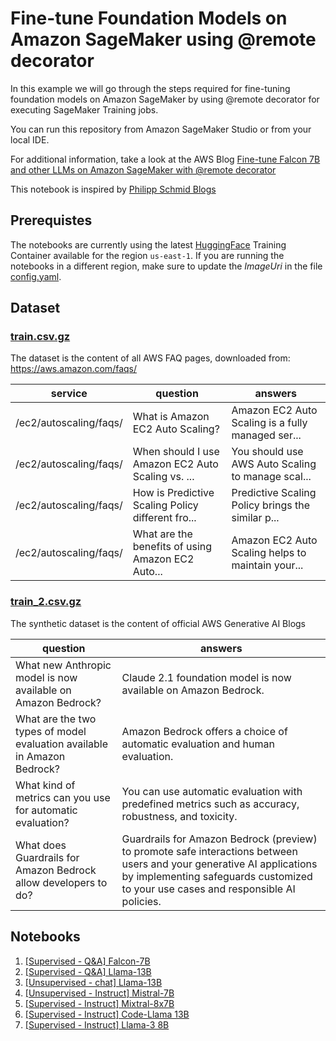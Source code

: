 # Fine-tune Foundation Models on Amazon SageMaker using @remote decorator

In this example we will go through the steps required for fine-tuning foundation models on Amazon SageMaker by using @remote decorator for executing SageMaker Training jobs.

You can run this repository from Amazon SageMaker Studio or from your local IDE.

For additional information, take a look at the AWS Blog [Fine-tune Falcon 7B and other LLMs on Amazon SageMaker with @remote decorator](https://aws.amazon.com/blogs/machine-learning/fine-tune-falcon-7b-and-other-llms-on-amazon-sagemaker-with-remote-decorator/)

This notebook is inspired by [Philipp Schmid Blogs](https://www.philschmid.de/)

## Prerequistes

The notebooks are currently using the latest [HuggingFace](https://github.com/aws/deep-learning-containers/blob/master/available_images.md) Training Container available for the region `us-east-1`. If you are running the notebooks in a different region, make sure to update the *ImageUri* in the file [config.yaml](./config.yaml).

## Dataset

### [train.csv.gz](./train.csv.gz)

The dataset is the content of all AWS FAQ pages, downloaded from: https://aws.amazon.com/faqs/

| service | question | answers |
|-------|-------|-------|
| /ec2/autoscaling/faqs/     | What is Amazon EC2 Auto Scaling?   | Amazon EC2 Auto Scaling is a fully managed ser...  |
| /ec2/autoscaling/faqs/    | When should I use Amazon EC2 Auto Scaling vs. ...   | You should use AWS Auto Scaling to manage scal... |
| /ec2/autoscaling/faqs/   | How is Predictive Scaling Policy different fro... | Predictive Scaling Policy brings the similar p... |
| /ec2/autoscaling/faqs/ | What are the benefits of using Amazon EC2 Auto... | Amazon EC2 Auto Scaling helps to maintain your... |

### [train_2.csv.gz](./train_2.csv.gz)

The synthetic dataset is the content of official AWS Generative AI Blogs

| question | answers |
|-------|-------|
| What new Anthropic model is now available on Amazon Bedrock?   | Claude 2.1 foundation model is now available on Amazon Bedrock.  |
| What are the two types of model evaluation available in Amazon Bedrock?   | Amazon Bedrock offers a choice of automatic evaluation and human evaluation. |
| What kind of metrics can you use for automatic evaluation? | You can use automatic evaluation with predefined metrics such as accuracy, robustness, and toxicity. |
| What does Guardrails for Amazon Bedrock allow developers to do? | Guardrails for Amazon Bedrock (preview) to promote safe interactions between users and your generative AI applications by implementing safeguards customized to your use cases and responsible AI policies. |

## Notebooks

1. [[Supervised - Q&A] Falcon-7B](./falcon-7b-qlora-remote-decorator_qa.ipynb)
2. [[Supervised - Q&A] Llama-13B](./llama-13b-qlora-remote-decorator_qa.ipynb)
3. [[Unsupervised - chat] Llama-13B](./llama-13b-qlora-remote-decorator_unsupervised.ipynb)
4. [[Unsupervised - Instruct] Mistral-7B](./mistral-7b-qlora-remote-decorator_unsupervised.ipynb)
5. [[Supervised - Instruct] Mixtral-8x7B](./mixtral-8x7b-qlora-remote-decorator_qa.ipynb)
6. [[Supervised - Instruct] Code-Llama 13B](./code-llama-13b-qlora-remote-decorator.ipynb)
7. [[Supervised - Instruct] Llama-3 8B](./llama-3-8b-qlora-remote-decorator_qa.ipynb)